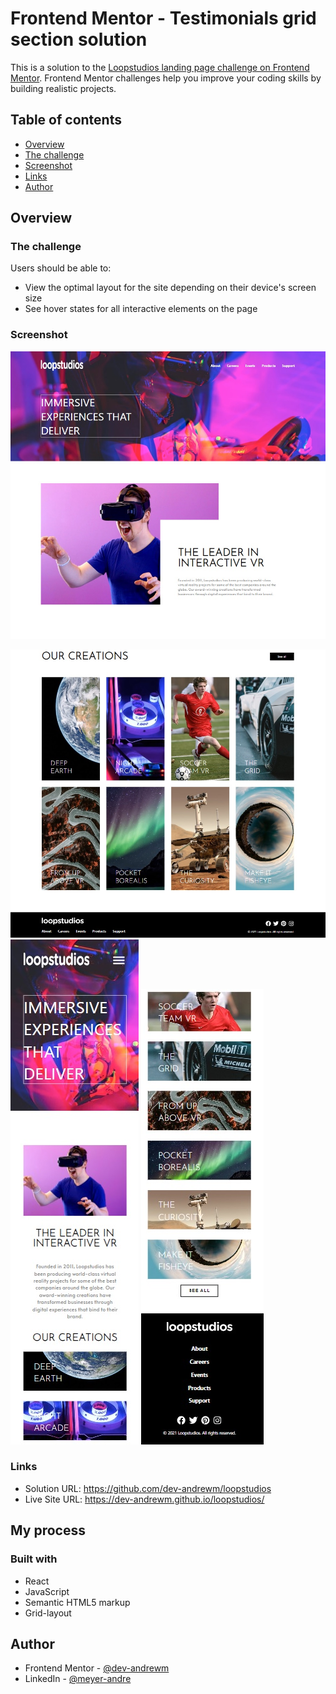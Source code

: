 # Frontend Mentor - Testimonials grid section solution

This is a solution to the [Loopstudios landing page challenge on Frontend Mentor](https://www.frontendmentor.io/challenges/loopstudios-landing-page-N88J5Onjw). Frontend Mentor challenges help you improve your coding skills by building realistic projects.

## Table of contents

- [Overview](#overview)
- [The challenge](#the-challenge)
- [Screenshot](#screenshot)
- [Links](#links)
- [Author](#author)

## Overview

### The challenge

Users should be able to:

- View the optimal layout for the site depending on their device's screen size
- See hover states for all interactive elements on the page

### Screenshot

![](screenshots/big_screen1.jpg)

![](screenshots/big_screen2.jpg)
![](screenshots/small_screen1.jpg) ![](screenshots/small_screen2.jpg)

### Links

- Solution URL: https://github.com/dev-andrewm/loopstudios
- Live Site URL: https://dev-andrewm.github.io/loopstudios/

## My process

### Built with

- React
- JavaScript
- Semantic HTML5 markup
- Grid-layout

## Author

- Frontend Mentor - [@dev-andrewm](https://www.frontendmentor.io/profile/dev-andrewm)
- LinkedIn - [@meyer-andre](https://www.linkedin.com/in/meyer-andre)

